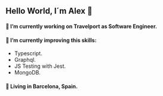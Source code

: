 ## Hello World, I´m Alex 👋

#### 🔭 I’m currently working on __Travelport__ as __Software Engineer__.
#### 🌱 I’m currently improving this skills: 
  * Typescript.
  * Graphql.
  * JS Testing with Jest. 
  * MongoDB.
#### 🏡 Living in Barcelona, Spain.

<!--
**fernandezAlex/fernandezAlex** is a ✨ _special_ ✨ repository because its `README.md` (this file) appears on your GitHub profile.

Here are some ideas to get you started:

- 🔭 I’m currently working on ...
- 🌱 I’m currently learning ...
- 👯 I’m looking to collaborate on ...
- 🤔 I’m looking for help with ...
- 💬 Ask me about ...
- 📫 How to reach me: ...
- 😄 Pronouns: ...
- ⚡ Fun fact: ...
-->
